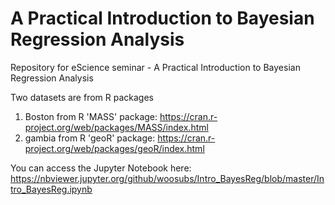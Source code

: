 # A Practical Introduction to Bayesian Regression Analysis
Repository for eScience seminar - A Practical Introduction to Bayesian Regression Analysis

Two datasets are from R packages
1. Boston from R 'MASS' package: https://cran.r-project.org/web/packages/MASS/index.html
2. gambia from R 'geoR' package: https://cran.r-project.org/web/packages/geoR/index.html

You can access the Jupyter Notebook here: https://nbviewer.jupyter.org/github/woosubs/Intro_BayesReg/blob/master/Intro_BayesReg.ipynb
